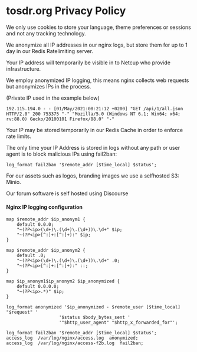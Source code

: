 # tosdr.org Privacy Policy

We only use cookies to store your language, theme preferences or sessions and not any tracking technology.

We anonymize all IP addresses in our nginx logs, but store them for up to 1 day in our Redis Ratelimiting server.

Your IP address will temporarily be visible in to Netcup who provide infrastructure.

We employ anonymized IP logging, this means nginx collects web requests but anonymizes IPs in the process.

(Private IP used in the example below)

```
192.115.194.0 - - [01/May/2021:08:21:12 +0200] "GET /api/1/all.json HTTP/2.0" 200 753375 "-" "Mozilla/5.0 (Windows NT 6.1; Win64; x64; rv:88.0) Gecko/20100101 Firefox/88.0" "-"
```

Your IP may be stored temporarily in our Redis Cache in order to enforce rate limits.

The only time your IP Address is stored in logs without any path or user agent is to block malicious IPs using fail2ban:

```
log_format fail2ban '$remote_addr [$time_local] $status';
```

For our assets such as logos, branding images we use a selfhosted S3: Minio.

Our forum software is self hosted using Discourse

#### Nginx IP logging configuration <a href="#tosdr.orgprivacypolicy-nginxiploggingconfiguration" id="tosdr.orgprivacypolicy-nginxiploggingconfiguration"></a>

```
map $remote_addr $ip_anonym1 {
    default 0.0.0;
    "~(?P<ip>(\d+)\.(\d+)\.(\d+))\.\d+" $ip;
    "~(?P<ip>[^:]+:[^:]+):" $ip;
}

map $remote_addr $ip_anonym2 {
    default .0;
    "~(?P<ip>(\d+)\.(\d+)\.(\d+))\.\d+" .0;
    "~(?P<ip>[^:]+:[^:]+):" ::;
}

map $ip_anonym1$ip_anonym2 $ip_anonymized {
    default 0.0.0.0;
    "~(?P<ip>.*)" $ip;
}

log_format anonymized '$ip_anonymized - $remote_user [$time_local] "$request" '
                    '$status $body_bytes_sent '
                    '"$http_user_agent" "$http_x_forwarded_for"';

log_format fail2ban '$remote_addr [$time_local] $status';
access_log  /var/log/nginx/access.log  anonymized;
access_log  /var/log/nginx/access-f2b.log  fail2ban;
```
